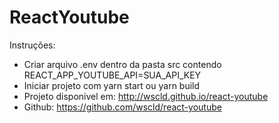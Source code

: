 # ReactYoutube

Instruções:
 - Criar arquivo .env dentro da pasta src contendo REACT_APP_YOUTUBE_API=SUA_API_KEY
 - Iniciar projeto com yarn start ou yarn build
 - Projeto disponivel em: http://wscld.github.io/react-youtube
 - Github: https://github.com/wscld/react-youtube